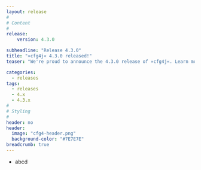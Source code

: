```yaml
---
layout: release
#
# Content
#
release:
    version: 4.3.0

subheadline: "Release 4.3.0"
title: "»cfg4j« 4.3.0 released!"
teaser: "We're proud to announce the 4.3.0 release of »cfg4j«. Learn more about new features in this article."

categories:
  - releases
tags:
  - releases
  - 4.x
  - 4.3.x
#
# Styling
#
header: no
header:
  image: "cfg4-header.png"
  background-color: "#7E7E7E"
breadcrumb: true
---
```


* abcd